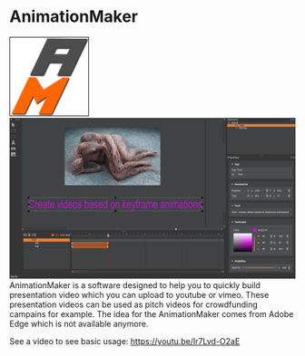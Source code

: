 # AnimationMaker

![GitHub Logo](/images/logo.png) ![Image](AnimationMaker.png) 
AnimationMaker is a software designed to help you to quickly build presentation video which you can upload to youtube or vimeo. These presentation videos can be used as pitch videos for crowdfunding campains for example.
The idea for the AnimationMaker comes from Adobe Edge which is not available anymore.

See a video to see basic usage: https://youtu.be/Ir7Lvd-O2aE



